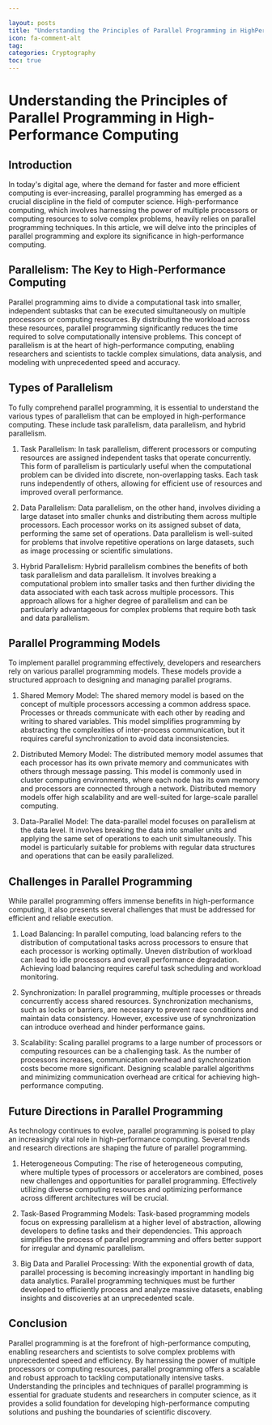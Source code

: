 ```yaml
---

layout: posts
title: "Understanding the Principles of Parallel Programming in HighPerformance Computing"
icon: fa-comment-alt
tag:      
categories: Cryptography
toc: true
---
```




# Understanding the Principles of Parallel Programming in High-Performance Computing

## Introduction

In today's digital age, where the demand for faster and more efficient computing is ever-increasing, parallel programming has emerged as a crucial discipline in the field of computer science. High-performance computing, which involves harnessing the power of multiple processors or computing resources to solve complex problems, heavily relies on parallel programming techniques. In this article, we will delve into the principles of parallel programming and explore its significance in high-performance computing.

## Parallelism: The Key to High-Performance Computing

Parallel programming aims to divide a computational task into smaller, independent subtasks that can be executed simultaneously on multiple processors or computing resources. By distributing the workload across these resources, parallel programming significantly reduces the time required to solve computationally intensive problems. This concept of parallelism is at the heart of high-performance computing, enabling researchers and scientists to tackle complex simulations, data analysis, and modeling with unprecedented speed and accuracy.

## Types of Parallelism

To fully comprehend parallel programming, it is essential to understand the various types of parallelism that can be employed in high-performance computing. These include task parallelism, data parallelism, and hybrid parallelism.

1. Task Parallelism: In task parallelism, different processors or computing resources are assigned independent tasks that operate concurrently. This form of parallelism is particularly useful when the computational problem can be divided into discrete, non-overlapping tasks. Each task runs independently of others, allowing for efficient use of resources and improved overall performance.

2. Data Parallelism: Data parallelism, on the other hand, involves dividing a large dataset into smaller chunks and distributing them across multiple processors. Each processor works on its assigned subset of data, performing the same set of operations. Data parallelism is well-suited for problems that involve repetitive operations on large datasets, such as image processing or scientific simulations.

3. Hybrid Parallelism: Hybrid parallelism combines the benefits of both task parallelism and data parallelism. It involves breaking a computational problem into smaller tasks and then further dividing the data associated with each task across multiple processors. This approach allows for a higher degree of parallelism and can be particularly advantageous for complex problems that require both task and data parallelism.

## Parallel Programming Models

To implement parallel programming effectively, developers and researchers rely on various parallel programming models. These models provide a structured approach to designing and managing parallel programs.

1. Shared Memory Model: The shared memory model is based on the concept of multiple processors accessing a common address space. Processes or threads communicate with each other by reading and writing to shared variables. This model simplifies programming by abstracting the complexities of inter-process communication, but it requires careful synchronization to avoid data inconsistencies.

2. Distributed Memory Model: The distributed memory model assumes that each processor has its own private memory and communicates with others through message passing. This model is commonly used in cluster computing environments, where each node has its own memory and processors are connected through a network. Distributed memory models offer high scalability and are well-suited for large-scale parallel computing.

3. Data-Parallel Model: The data-parallel model focuses on parallelism at the data level. It involves breaking the data into smaller units and applying the same set of operations to each unit simultaneously. This model is particularly suitable for problems with regular data structures and operations that can be easily parallelized.

## Challenges in Parallel Programming

While parallel programming offers immense benefits in high-performance computing, it also presents several challenges that must be addressed for efficient and reliable execution.

1. Load Balancing: In parallel computing, load balancing refers to the distribution of computational tasks across processors to ensure that each processor is working optimally. Uneven distribution of workload can lead to idle processors and overall performance degradation. Achieving load balancing requires careful task scheduling and workload monitoring.

2. Synchronization: In parallel programming, multiple processes or threads concurrently access shared resources. Synchronization mechanisms, such as locks or barriers, are necessary to prevent race conditions and maintain data consistency. However, excessive use of synchronization can introduce overhead and hinder performance gains.

3. Scalability: Scaling parallel programs to a large number of processors or computing resources can be a challenging task. As the number of processors increases, communication overhead and synchronization costs become more significant. Designing scalable parallel algorithms and minimizing communication overhead are critical for achieving high-performance computing.

## Future Directions in Parallel Programming

As technology continues to evolve, parallel programming is poised to play an increasingly vital role in high-performance computing. Several trends and research directions are shaping the future of parallel programming.

1. Heterogeneous Computing: The rise of heterogeneous computing, where multiple types of processors or accelerators are combined, poses new challenges and opportunities for parallel programming. Effectively utilizing diverse computing resources and optimizing performance across different architectures will be crucial.

2. Task-Based Programming Models: Task-based programming models focus on expressing parallelism at a higher level of abstraction, allowing developers to define tasks and their dependencies. This approach simplifies the process of parallel programming and offers better support for irregular and dynamic parallelism.

3. Big Data and Parallel Processing: With the exponential growth of data, parallel processing is becoming increasingly important in handling big data analytics. Parallel programming techniques must be further developed to efficiently process and analyze massive datasets, enabling insights and discoveries at an unprecedented scale.

## Conclusion

Parallel programming is at the forefront of high-performance computing, enabling researchers and scientists to solve complex problems with unprecedented speed and efficiency. By harnessing the power of multiple processors or computing resources, parallel programming offers a scalable and robust approach to tackling computationally intensive tasks. Understanding the principles and techniques of parallel programming is essential for graduate students and researchers in computer science, as it provides a solid foundation for developing high-performance computing solutions and pushing the boundaries of scientific discovery.